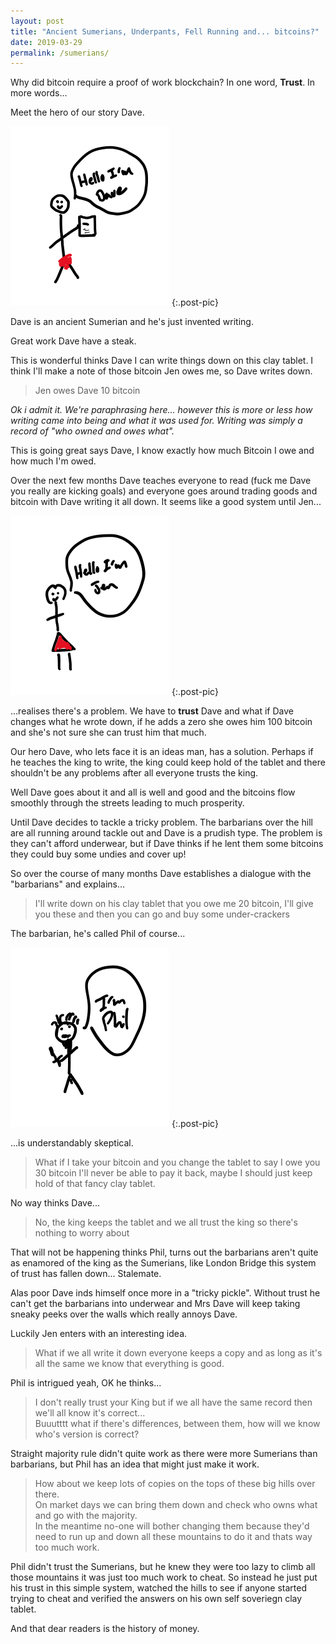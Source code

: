 ```yaml
---
layout: post
title: "Ancient Sumerians, Underpants, Fell Running and... bitcoins?"
date: 2019-03-29
permalink: /sumerians/
---
```


Why did bitcoin require a proof of work blockchain? In one word, **Trust**.  In more words...

Meet the hero of our story Dave. 

![Hello I'm Dave](/assets/images/imdave.png)
{:.post-pic}

Dave is an ancient Sumerian and he's just invented writing. 

Great work Dave have a steak.

This is wonderful thinks Dave I can write things down on this clay tablet.  I think I'll make a note of those bitcoin Jen owes me, so Dave writes down.

> Jen owes Dave 10 bitcoin

*Ok i admit it.  We're paraphrasing here... however this is more or less how writing came into being and what it was used for. Writing was simply a record of "who owned and owes what".*

This is going great says Dave, I know exactly how much Bitcoin I owe and how much I'm owed. 

Over the next few months Dave teaches everyone to read (fuck me Dave you really are kicking goals) and everyone goes around trading goods and bitcoin with Dave writing it all down.  It seems like a good system until Jen...

![Hello I'm Jen](/assets/images/imjen.png)
{:.post-pic}

 ...realises there's a problem.  We have to **trust** Dave and what if Dave changes what he wrote down, if he adds a zero she owes him 100 bitcoin and she's not sure she can trust him that much.

Our hero Dave, who lets face it is an ideas man, has a solution.  Perhaps if he teaches the king to write, the king could keep hold of the tablet and there shouldn't be any problems after all everyone trusts the king.

Well Dave goes about it and all is well and good and the bitcoins flow smoothly through the streets leading to much prosperity.

Until Dave decides to tackle a tricky problem. The barbarians over the hill are all running around tackle out and Dave is a prudish type.  The problem is they can't afford underwear, but if Dave thinks if he lent them some bitcoins they could buy some undies and cover up!

So over the course of many months Dave establishes a dialogue with the "barbarians" and explains...

> I'll write down on his clay tablet that you owe me 20 bitcoin, I'll give you these and then you can go and buy some under-crackers

The barbarian, he's called Phil of course...

![Hi I'm Phil](/assets/images/imphil.png)
{:.post-pic}

...is understandably skeptical.

> What if I take your bitcoin and you change the tablet to say I owe you 30 bitcoin I'll never be able to pay it back, maybe I should just keep hold of that fancy clay tablet.

No way thinks Dave...

> No, the king keeps the tablet and we all trust the king so there's nothing to worry about

That will not be happening thinks Phil, turns out the barbarians aren't quite as enamored of the king as the Sumerians, like London Bridge this system of trust has fallen down... Stalemate.

Alas poor Dave inds himself once more in a "tricky pickle".  Without trust he can't get the barbarians into underwear and Mrs Dave will keep taking sneaky peeks over the walls which really annoys Dave.

Luckily Jen enters with an interesting idea.

> What if we all write it down everyone keeps a copy and as long as it's all the same we know that everything is good.

Phil is intrigued yeah, OK he thinks...

> I don't really trust your King but if we all have the same record then we'll all know it's correct...<br />
> Buuutttt what if there's differences, between them, how will we know who's version is correct?

Straight majority rule didn't quite work as there were more Sumerians than barbarians, but Phil has an idea that might just make it work.

> How about we keep lots of copies on the tops of these big hills over there.<br />On market days we can bring them down and check who owns what and go with the majority.<br />In the meantime no-one will bother changing them because they'd need to run up and down all these mountains to do it and thats way too much work.

Phil didn't trust the Sumerians, but he knew they were too lazy to climb all those mountains it was just too much work to cheat. So instead he just put his trust in this simple system, watched the hills to see if anyone started trying to cheat and verified the answers on his own self soveriegn clay tablet.

And that dear readers is the history of money. 